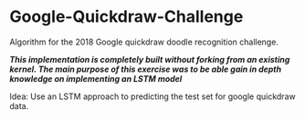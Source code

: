 # Google-Quickdraw-Challenge
Algorithm for the 2018 Google quickdraw doodle recognition challenge.

***This implementation is completely built without forking from an existing kernel. The main purpose of this exercise was to be able gain in depth knowledge on implementing an LSTM model***

Idea: Use an LSTM approach to predicting the test set for google quickdraw data.
